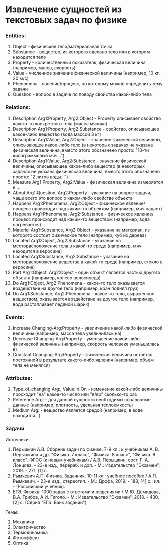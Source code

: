 # Извлечение сущностей из текстовых задач по физике 

### Entities:

1. Object - физическое тело/материальная точка
2. Substance - вещество, из которого сделано тело или в котором находится тело
3. Property - количественный показатель, физическая величина (например, масса, скорость)
4. Value - численное значение физической величины (например, 10 кг, 20 м/с)
5. Phenomena - явление/процесс, по которому можно определить тему задачи
6. Question - вопрос в задаче по поводу свойства какой-либо тела

### Relations:

1. Description  Arg1:Property, Arg2:Object - Property описывает свойство какого-то конкретного тела (масса мячика)
2. Description  Arg1:Property, Arg2:Substance - свойство, описывающее какое-либо вещество (вода массой 3 кг)
3. Description  Arg1:Value, Arg2:Object - значение физической величины, описывающее какое-либо тело (в некоторых задачах не указана физическая величина, вместо этого обозначено просто: "10-ти килограммовый мяч...")
4. Description  Arg1:Value, Arg2:Substance - значение физической величины, описывающее какое-либо вещество (в некоторых задачах не указана физическая величина, вместо этого обозначено просто: "2 литра воды...")
5. Measure  Arg1:Property, Arg2:Value - физическая величина измеряется в ...
6. About  Arg1:Question, Arg2:Property - указание на вопрос задачи, чаще всего это вопрос о каком-либо свойстве объекта
7. Happens Arg1:Phenomena, Arg2:Object - физическое явление/процесс происходит над каким-то объектом (например, мяч падает)
8. Happens Arg1:Phenomena, Arg2:Substance - физическое явление/процесс происходит над каким-то веществом (например, вода нагревается)
9. Material Arg1:Substance, Arg2:Object - указание на материал, из которого состоит физическое тело (например, куб из дерева)
10. Located Arg1:Object, Arg2:Substance - указание на месторасположение тела в какой-то среде (например, мяч находится в керосине)
11. Located Arg1:Substance, Arg2:Substance - указание на месторасположение вещества в какой-то среде (например, стекло в керосине)
12. Part Arg1:Object, Arg2:Object - один объект является частью другого объекта (например, колесо велосипеда)
13. Do Arg1:Object, Arg2:Phenomena - какое-то тело оказывается воздействие на другое тело (например, кран поднял груз)
14. Do Arg1:Substance, Arg2:Phenomena - какое-то тело, выраженное веществом, оказывается воздействие на другое тело (например, вода растапливает ледяной шарик)

### Events: 

1. Increase Changing-Arg:Property - увеличение какой-либо физической величины (например, масса тела увеличилась на)
2. Decrease Changing-Arg:Property - уменьшение какой-либо физической величины (например, скорость человека уменьшилась в)
3. Constant Cnanging-Arg:Property - физическая величина остается постоянной в результате какого-либо явления (например, объем тела не менялся)
  
  
### Attributes: 
  
1. Type_of_changing	Arg:<EVENT>, Value:In|On - изменение какой-либо величины просходит "на" какое-то число или "в/во" сколько-то раз
2. Reference Arg:<ENTITY> - для данной сущности необходимы справочные данные (например, плотность, удельная теплоемкость)
3. Medium Arg:<ENTITY> - вещество является средой (например, в воде находится...)

  
### Задачи

Источники:
  
1. Перышкин А.В. Сборник задач по физике: 7-9 кл.: к учебникам А. В. Перышкина и др. "Физика. 7 класс",  "Физика. 8 класс", "Физика. 9 класс". ФГОС (к новым учебникам) / А.В. Перышкин; сост. Г. А. Лонцова. - 23-е изд., перераб. и доп. - М.: Издательство "Экзамен", 2019. - 271,  [1] c.
2. Рымкевич А.П. Физика. Задачник. 10-11 кл.: учебное пособие / А.П. Рымкевич. - 23-е изд., стереотип. - М.: Дрофа, 2019. - 188, [4] с.: ил. - (Российский учебник).
3. ЕГЭ. Физика. 1000 задач с ответами и решениями / М.Ю. Демидова, В.А. Грибов, А.И. Гиголо. - М.: Издательство "Экзамен", 2018. - 430, [2] с. (Серия "ЕГЭ. Банк заданий")

Темы:

1. Механика
2. Электричество
3. Термодинамика
4. Фотоэффект
5. Оптика
